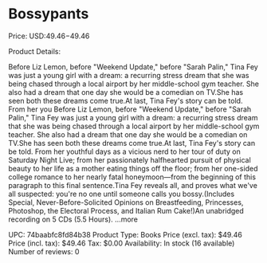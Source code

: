 # Bossypants

Price: USD:$49.46-$49.46

Product Details:

Before Liz Lemon, before "Weekend Update," before "Sarah Palin," Tina Fey was just a young girl with a dream: a recurring stress dream that she was being chased through a local airport by her middle-school gym teacher. She also had a dream that one day she would be a comedian on TV.She has seen both these dreams come true.At last, Tina Fey's story can be told. From her you Before Liz Lemon, before "Weekend Update," before "Sarah Palin," Tina Fey was just a young girl with a dream: a recurring stress dream that she was being chased through a local airport by her middle-school gym teacher. She also had a dream that one day she would be a comedian on TV.She has seen both these dreams come true.At last, Tina Fey's story can be told. From her youthful days as a vicious nerd to her tour of duty on Saturday Night Live; from her passionately halfhearted pursuit of physical beauty to her life as a mother eating things off the floor; from her one-sided college romance to her nearly fatal honeymoon—from the beginning of this paragraph to this final sentence.Tina Fey reveals all, and proves what we've all suspected: you're no one until someone calls you bossy.(Includes Special, Never-Before-Solicited Opinions on Breastfeeding, Princesses, Photoshop, the Electoral Process, and Italian Rum Cake!)An unabridged recording on 5 CDs (5.5 Hours). ...more

UPC: 74baabfc8fd84b38
Product Type: Books
Price (excl. tax): $49.46
Price (incl. tax): $49.46
Tax: $0.00
Availability: In stock (16 available)
Number of reviews: 0